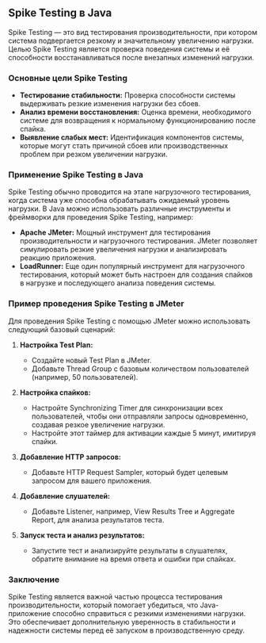 ## Spike Testing в Java

Spike Testing — это вид тестирования производительности, при котором система подвергается резкому и значительному увеличению нагрузки. Целью Spike Testing является проверка поведения системы и её способности восстанавливаться после внезапных изменений нагрузки.

### Основные цели Spike Testing

- **Тестирование стабильности:** Проверка способности системы выдерживать резкие изменения нагрузки без сбоев.
- **Анализ времени восстановления:** Оценка времени, необходимого системе для возвращения к нормальному функционированию после спайка.
- **Выявление слабых мест:** Идентификация компонентов системы, которые могут стать причиной сбоев или производственных проблем при резком увеличении нагрузки.

### Применение Spike Testing в Java

Spike Testing обычно проводится на этапе нагрузочного тестирования, когда система уже способна обрабатывать ожидаемый уровень нагрузки. В Java можно использовать различные инструменты и фреймворки для проведения Spike Testing, например:

- **Apache JMeter:** Мощный инструмент для тестирования производительности и нагрузочного тестирования. JMeter позволяет симулировать резкие увеличения нагрузки и анализировать реакцию приложения.
- **LoadRunner:** Еще один популярный инструмент для нагрузочного тестирования, который может быть настроен для создания спайков в нагрузке и последующего анализа поведения системы.

### Пример проведения Spike Testing в JMeter

Для проведения Spike Testing с помощью JMeter можно использовать следующий базовый сценарий:

1. **Настройка Test Plan:**
    - Создайте новый Test Plan в JMeter.
    - Добавьте Thread Group с базовым количеством пользователей (например, 50 пользователей).

2. **Настройка спайков:**
    - Настройте Synchronizing Timer для синхронизации всех пользователей, чтобы они отправляли запросы одновременно, создавая резкое увеличение нагрузки.
    - Настройте этот таймер для активации каждые 5 минут, имитируя спайки.

3. **Добавление HTTP запросов:**
    - Добавьте HTTP Request Sampler, который будет целевым запросом для вашего приложения.

4. **Добавление слушателей:**
    - Добавьте Listener, например, View Results Tree и Aggregate Report, для анализа результатов теста.

5. **Запуск теста и анализ результатов:**
    - Запустите тест и анализируйте результаты в слушателях, обратите внимание на время ответа и ошибки при спайках.

### Заключение

Spike Testing является важной частью процесса тестирования производительности, который помогает убедиться, что Java-приложение способно справиться с резкими изменениями нагрузки. Это обеспечивает дополнительную уверенность в стабильности и надежности системы перед её запуском в производственную среду.


